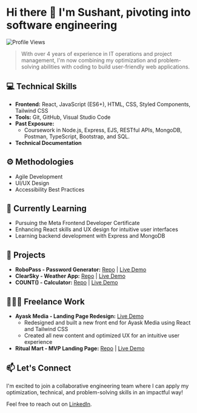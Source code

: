 # Hi there 👋 I'm Sushant, pivoting into software engineering

![Profile Views](https://komarev.com/ghpvc/?username=sushantkadam15) 

> With over 4 years of experience in IT operations and project management, I'm now combining my optimization and problem-solving abilities with coding to build user-friendly web applications.

## 💻 Technical Skills

- **Frontend:** React, JavaScript (ES6+), HTML, CSS, Styled Components, Tailwind CSS
- **Tools:** Git, GitHub, Visual Studio Code
- **Past Exposure:**
  - Coursework in Node.js, Express, EJS, RESTful APIs, MongoDB, Postman, TypeScript, Bootstrap, and SQL. 
- **Technical Documentation**

## ⚙️ Methodologies

- Agile Development
- UI/UX Design
- Accessibility Best Practices

## 🔭 Currently Learning

- Pursuing the Meta Frontend Developer Certificate
- Enhancing React skills and UX design for intuitive user interfaces
- Learning backend development with Express and MongoDB

## 🚀 Projects

- **RoboPass - Password Generator:** [Repo](https://github.com/sushantkadam15/robopass-react) | [Live Demo](https://robopass.sushantk.com/)
- **ClearSky - Weather App:** [Repo](https://github.com/sushantkadam15/clearsky) | [Live Demo](https://shy-ruby-harp-seal-yoke.cyclic.cloud/)
- **COUNT() - Calculator:** [Repo](https://github.com/sushantkadam15/count-react-calculator) | [Live Demo](https://count.sushantk.com/)

## 👨🏻‍💻 Freelance Work

- **Ayask Media - Landing Page Redesign:** [Live Demo](https://ayaskmedia.com/)
  - Redesigned and built a new front end for Ayask Media using React and Tailwind CSS
  - Created all new content and optimized UX for an intuitive user experience
- **Ritual Mart - MVP Landing Page:** [Repo](https://github.com/sushantkadam15/ritual-mart) | [Live Demo](https://ritualmart.com/)

## 📫 Let's Connect

I'm excited to join a collaborative engineering team where I can apply my optimization, technical, and problem-solving skills in an impactful way!

Feel free to reach out on [LinkedIn](https://www.linkedin.com/in/sushant-p-kadam/).

